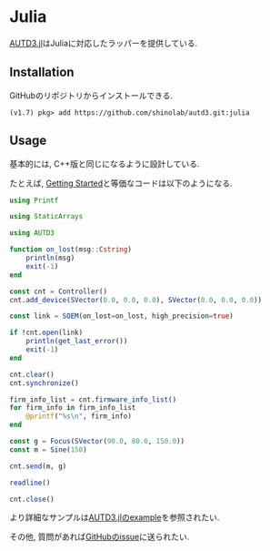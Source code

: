 # Julia

[AUTD3.jl](https://github.com/shinolab/autd3/tree/master/julia)はJuliaに対応したラッパーを提供している.

## Installation

GitHubのリポジトリからインストールできる.

```
(v1.7) pkg> add https://github.com/shinolab/autd3.git:julia
```

## Usage

基本的には, C++版と同じになるように設計している.

たとえば, [Getting Started](../Users_Manual/getting_started.md)と等価なコードは以下のようになる.

```julia
using Printf

using StaticArrays

using AUTD3

function on_lost(msg::Cstring)
    println(msg)
    exit(-1)
end

const cnt = Controller()
cnt.add_device(SVector(0.0, 0.0, 0.0), SVector(0.0, 0.0, 0.0))

const link = SOEM(on_lost=on_lost, high_precision=true)

if !cnt.open(link)
    println(get_last_error())
    exit(-1)
end

cnt.clear()
cnt.synchronize()

firm_info_list = cnt.firmware_info_list()
for firm_info in firm_info_list
    @printf("%s\n", firm_info)
end

const g = Focus(SVector(90.0, 80.0, 150.0))
const m = Sine(150)

cnt.send(m, g)

readline()

cnt.close()
```

より詳細なサンプルは[AUTD3.jlのexample](https://github.com/shinolab/autd3/tree/master/julia/example)を参照されたい.

その他, 質問があれば[GitHubのissue](https://github.com/shinolab/autd3/issues)に送られたい.
